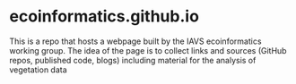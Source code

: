 # ecoinformatics.github.io
This is a repo that hosts a webpage built by the IAVS ecoinformatics working group. The idea of the page is to collect links and sources (GitHub repos, published code, blogs) including material for the analysis of vegetation data
